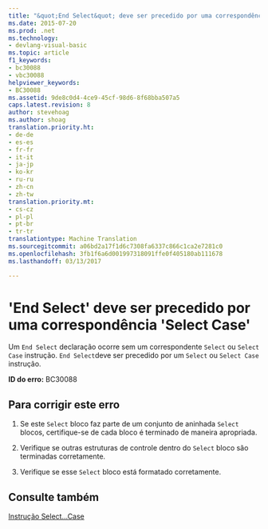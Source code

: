 ```yaml
---
title: "&quot;End Select&quot; deve ser precedido por uma correspondência &quot;Select Case&quot; | Documentos do Microsoft"
ms.date: 2015-07-20
ms.prod: .net
ms.technology:
- devlang-visual-basic
ms.topic: article
f1_keywords:
- bc30088
- vbc30088
helpviewer_keywords:
- BC30088
ms.assetid: 9de8c0d4-4ce9-45cf-98d6-8f68bba507a5
caps.latest.revision: 8
author: stevehoag
ms.author: shoag
translation.priority.ht:
- de-de
- es-es
- fr-fr
- it-it
- ja-jp
- ko-kr
- ru-ru
- zh-cn
- zh-tw
translation.priority.mt:
- cs-cz
- pl-pl
- pt-br
- tr-tr
translationtype: Machine Translation
ms.sourcegitcommit: a06bd2a17f1d6c7308fa6337c866c1ca2e7281c0
ms.openlocfilehash: 3fb1f6a6d001997318091ffe0f405180ab111678
ms.lasthandoff: 03/13/2017

---
```

# <a name="39end-select39-must-be-preceded-by-a-matching-39select-case39"></a>'End Select' deve ser precedido por uma correspondência 'Select Case'
Um `End Select` declaração ocorre sem um correspondente `Select` ou `Select Case` instrução. `End Select`deve ser precedido por um `Select` ou `Select Case` instrução.  
  
 **ID do erro:** BC30088  
  
## <a name="to-correct-this-error"></a>Para corrigir este erro  
  
1.  Se este `Select` bloco faz parte de um conjunto de aninhada `Select` blocos, certifique-se de cada bloco é terminado de maneira apropriada.  
  
2.  Verifique se outras estruturas de controle dentro do `Select` bloco são terminadas corretamente.  
  
3.  Verifique se esse `Select` bloco está formatado corretamente.  
  
## <a name="see-also"></a>Consulte também  
 [Instrução Select...Case](../../visual-basic/language-reference/statements/select-case-statement.md)
